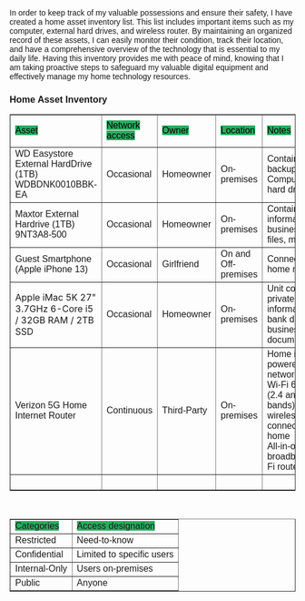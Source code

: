 <p><span style="font-size:14px"><span style="font-family:Arial,Helvetica,sans-serif">In order to keep track of my valuable possessions and ensure their safety, I have created a home asset inventory list. This list includes important items such as my computer, external hard drives, and wireless router. By maintaining an organized record of these assets, I can easily monitor their condition, track their location, and have a comprehensive overview of the technology that is essential to my daily life. Having this inventory provides me with peace of mind, knowing that I am taking proactive steps to safeguard my valuable digital equipment and effectively manage my home technology resources.</span></span></p>

<h3><span style="font-family:Arial,Helvetica,sans-serif">Home Asset Inventory</span></h3>

<table border="1" cellpadding="0" cellspacing="0" dir="ltr">
	<tbody>
		<tr>
			<td>
			<p><span style="font-family:Arial,Helvetica,sans-serif"><span style="color:#000000"><span style="background-color:#27ae60">Asset</span></span></span></p>
			</td>
			<td><span style="font-family:Arial,Helvetica,sans-serif"><span style="color:#000000"><span style="background-color:#27ae60">Network access</span></span></span></td>
			<td><span style="font-family:Arial,Helvetica,sans-serif"><span style="color:#000000"><span style="background-color:#27ae60">Owner</span></span></span></td>
			<td><span style="font-family:Arial,Helvetica,sans-serif"><span style="color:#000000"><span style="background-color:#27ae60">Location</span></span></span></td>
			<td><span style="font-family:Arial,Helvetica,sans-serif"><span style="color:#000000"><span style="background-color:#27ae60">Notes</span></span></span></td>
			<td><span style="font-family:Arial,Helvetica,sans-serif"><span style="color:#000000"><span style="background-color:#27ae60">Sensitivity</span></span></span></td>
		</tr>
		<tr>
			<td><span style="font-family:Arial,Helvetica,sans-serif">WD Easystore External HardDrive (1TB) WDBDNK0010BBK-EA</span></td>
			<td><span style="font-family:Arial,Helvetica,sans-serif">Occasional</span></td>
			<td><span style="font-family:Arial,Helvetica,sans-serif">Homeowner</span></td>
			<td><span style="font-family:Arial,Helvetica,sans-serif">On-premises</span></td>
			<td><span style="font-family:Arial,Helvetica,sans-serif">Contains weekly backups of Desktop Computer&#39;s internal hard drive</span></td>
			<td><span style="font-family:Arial,Helvetica,sans-serif">Restricted</span></td>
		</tr>
		<tr>
			<td><span style="font-family:Arial,Helvetica,sans-serif">Maxtor External Hardrive (1TB) 9NT3A8-500</span></td>
			<td><span style="font-family:Arial,Helvetica,sans-serif">Occasional</span></td>
			<td><span style="font-family:Arial,Helvetica,sans-serif">Homeowner</span></td>
			<td><span style="font-family:Arial,Helvetica,sans-serif">On-premises</span></td>
			<td><span style="font-family:Arial,Helvetica,sans-serif">Contains private information (photos, business docs, art files, movies)</span></td>
			<td><span style="font-family:Arial,Helvetica,sans-serif">Confidential</span></td>
		</tr>
		<tr>
			<td><span style="font-family:Arial,Helvetica,sans-serif">Guest Smartphone (Apple iPhone 13)</span></td>
			<td><span style="font-family:Arial,Helvetica,sans-serif">Occasional</span></td>
			<td><span style="font-family:Arial,Helvetica,sans-serif">Girlfriend</span></td>
			<td><span style="font-family:Arial,Helvetica,sans-serif">On and Off-premises</span></td>
			<td><span style="font-family:Arial,Helvetica,sans-serif">Connects to my home network.</span></td>
			<td><span style="font-family:Arial,Helvetica,sans-serif">Internal-Only</span></td>
		</tr>
		<tr>
			<td>Apple iMac 5K 27&quot; 3.7GHz 6-Core i5 / 32GB RAM / 2TB SSD</td>
			<td><span style="font-family:Arial,Helvetica,sans-serif">Occasional</span></td>
			<td><span style="font-family:Arial,Helvetica,sans-serif">Homeowner</span></td>
			<td><span style="font-family:Arial,Helvetica,sans-serif">On-premises</span></td>
			<td><span style="font-family:Arial,Helvetica,sans-serif">Unit contains private information&nbsp;(photos, bank documents, business ownership documents, etc.)</span></td>
			<td><span style="font-family:Arial,Helvetica,sans-serif">Confidential</span></td>
		</tr>
		<tr>
			<td><span style="font-family:Arial,Helvetica,sans-serif">Verizon 5G Home Internet Router</span></td>
			<td><span style="font-family:Arial,Helvetica,sans-serif">Continuous</span></td>
			<td><span style="font-family:Arial,Helvetica,sans-serif">Third-Party</span></td>
			<td><span style="font-family:Arial,Helvetica,sans-serif">On-premises</span></td>
			<td><span style="font-family:Arial,Helvetica,sans-serif">Home internet powered by 5G/LTE network. Supports Wi-Fi 6 standard (2.4 and 5GHz bands) for fast wireless connections in home<br />
			All-in-one broadband and Wi-Fi router.</span></td>
			<td><span style="font-family:Arial,Helvetica,sans-serif">Restricted</span></td>
		</tr>
		<tr>
			<td>&nbsp;</td>
			<td>&nbsp;</td>
			<td>&nbsp;</td>
			<td>&nbsp;</td>
			<td>&nbsp;</td>
			<td>&nbsp;</td>
		</tr>
	</tbody>
</table>

<p>&nbsp;</p>

<table border="1" cellpadding="0" cellspacing="0" dir="ltr">
	<tbody>
		<tr>
			<td><span style="font-family:Arial,Helvetica,sans-serif"><span style="background-color:#27ae60">Categories</span></span></td>
			<td><span style="font-family:Arial,Helvetica,sans-serif"><span style="background-color:#27ae60">Access designation</span></span></td>
		</tr>
		<tr>
			<td><span style="font-family:Arial,Helvetica,sans-serif">Restricted</span></td>
			<td><span style="font-family:Arial,Helvetica,sans-serif">Need-to-know</span></td>
		</tr>
		<tr>
			<td><span style="font-family:Arial,Helvetica,sans-serif">Confidential</span></td>
			<td><span style="font-family:Arial,Helvetica,sans-serif">Limited to specific users</span></td>
		</tr>
		<tr>
			<td><span style="font-family:Arial,Helvetica,sans-serif">Internal-Only</span></td>
			<td><span style="font-family:Arial,Helvetica,sans-serif">Users on-premises</span></td>
		</tr>
		<tr>
			<td><span style="font-family:Arial,Helvetica,sans-serif">Public</span></td>
			<td><span style="font-family:Arial,Helvetica,sans-serif">Anyone</span></td>
		</tr>
	</tbody>
</table>

<p>&nbsp;&nbsp;</p>
